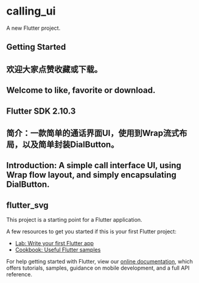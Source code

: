 # calling_ui

A new Flutter project.

## Getting Started

## 欢迎大家点赞收藏或下载。
## Welcome to like, favorite or download.

## Flutter SDK 2.10.3

## 简介：一款简单的通话界面UI，使用到Wrap流式布局，以及简单封装DialButton。
## Introduction: A simple call interface UI, using Wrap flow layout, and simply encapsulating DialButton.

## flutter_svg
This project is a starting point for a Flutter application.

A few resources to get you started if this is your first Flutter project:

- [Lab: Write your first Flutter app](https://flutter.dev/docs/get-started/codelab)
- [Cookbook: Useful Flutter samples](https://flutter.dev/docs/cookbook)

For help getting started with Flutter, view our
[online documentation](https://flutter.dev/docs), which offers tutorials,
samples, guidance on mobile development, and a full API reference.
